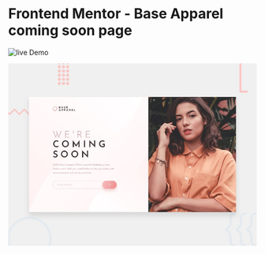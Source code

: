 # Frontend Mentor - Base Apparel coming soon page
![live Demo](https://abdullahaidar.github.io/base-apparel-coming-soon/)

![Design preview for the Base Apparel coming soon page coding challenge](./design/desktop-preview.jpg)


